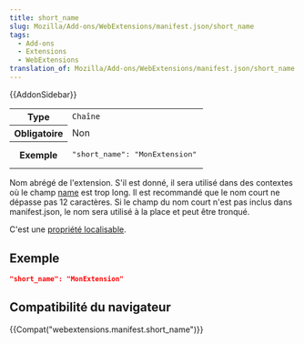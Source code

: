 ```yaml
---
title: short_name
slug: Mozilla/Add-ons/WebExtensions/manifest.json/short_name
tags:
  - Add-ons
  - Extensions
  - WebExtensions
translation_of: Mozilla/Add-ons/WebExtensions/manifest.json/short_name
---
```

{{AddonSidebar}}

<table class="standard-table">
  <tbody>
    <tr>
      <th scope="row" style="width: 30%">Type</th>
      <td><code>Chaîne</code></td>
    </tr>
    <tr>
      <th scope="row">Obligatoire</th>
      <td>Non</td>
    </tr>
    <tr>
      <th scope="row">Exemple</th>
      <td><pre class="brush: json">"short_name": "MonExtension"</pre></td>
    </tr>
  </tbody>
</table>

Nom abrégé de l'extension. S'il est donné, il sera utilisé dans des contextes où le champ [name](/fr/Add-ons/WebExtensions/manifest.json/name) est trop long. Il est recommandé que le nom court ne dépasse pas 12 caractères. Si le champ du nom court n'est pas inclus dans manifest.json, le nom sera utilisé à la place et peut être tronqué.

C'est une [propriété localisable](/fr/Add-ons/WebExtensions/Internationalization#Internationalizing_manifest.json).

## Exemple

```json
"short_name": "MonExtension"
```

## Compatibilité du navigateur

{{Compat("webextensions.manifest.short_name")}}
